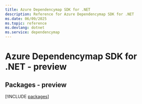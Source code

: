 ```yaml
---
title: Azure Dependencymap SDK for .NET
description: Reference for Azure Dependencymap SDK for .NET
ms.date: 06/09/2025
ms.topic: reference
ms.devlang: dotnet
ms.service: dependencymap
---
```

# Azure Dependencymap SDK for .NET - preview
## Packages - preview
[!INCLUDE [packages](dependencymap-index.md)]
